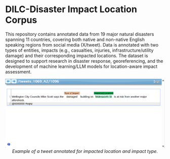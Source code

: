 # DILC-Disaster Impact Location Corpus

This repository contains annotated data from 19 major
natural disasters spanning 11 countries, covering both native and non-native English speaking regions from social media (X/tweet). Data is annotated with two types of entities, impacts (e.g., casualties, injuries, infrastructure/utility damage) and their corresponding impacted locations. The dataset is designed to support research in disaster response, georeferencing, and the development of machine learning/LLM models for location-aware impact assessment.

<p align="center">
  <img src="Brat_Example.png" alt="Tweet Annotation Example" width="800"/>
  <br>
  <em>Example of a tweet annotated for impacted location and impact type.</em>
</p>
